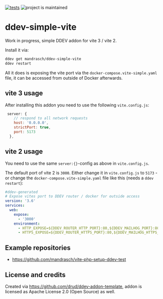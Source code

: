 [![tests](https://github.com/mandrasch/ddev-simple-vite/actions/workflows/tests.yml/badge.svg)](https://github.com/mandrasch/ddev-simple-vite/actions/workflows/tests.yml) ![project is maintained](https://img.shields.io/maintenance/yes/2022.svg)

# ddev-simple-vite

Work in progress, simple DDEV addon for vite 3 / vite 2.

Install it via:

```bash
ddev get mandrasch/ddev-simple-vite
ddev restart
```

All it does is exposing the vite port via the `docker-compose.vite-simple.yaml` file, it can be accessed from outside of Docker afterwards. 


## vite 3 usage

After installing this addon you need to use the following `vite.config.js`:

```javascript
 server: {
    // respond to all network requests
    host: '0.0.0.0',
    strictPort: true,
    port: 5173
  },
```

## vite 2 usage

You need to use the same `server:{}`-config as above in `vite.config.js`. 

The default port of vite 2 is `3000`. Either change it in `vite.config.js` to `5173` - or change the `docker-compose.vite-simple.yaml` file like this (needs a `ddev restart`):

```yaml
#ddev-generated
# Expose vites port to DDEV router / docker for outside access
version: '3.6'
services:
  web:
    expose:
      - '3000'
    environment:
      - HTTP_EXPOSE=${DDEV_ROUTER_HTTP_PORT}:80,${DDEV_MAILHOG_PORT}:8025,3001:3000
      - HTTPS_EXPOSE=${DDEV_ROUTER_HTTPS_PORT}:80,${DDEV_MAILHOG_HTTPS_PORT}:8025,3000:3000
```

## Example repositories

- https://github.com/mandrasch/vite-php-setup-ddev-test

## License and credits

Created via https://github.com/drud/ddev-addon-template, addon is licensed as Apache License 2.0 (Open Source) as well.


